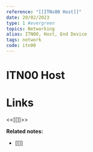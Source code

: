 ```yaml
---
reference: "[[ITNs00 Host]]"
date: 20/02/2023
type: 1 #evergreen
topics: Networking
alias: ITN00, Host, End Device
tags: network
code: itn00
---
```

# ITN00 Host


# Links
<<[[]]>>

**Related notes:**
- [[]] 